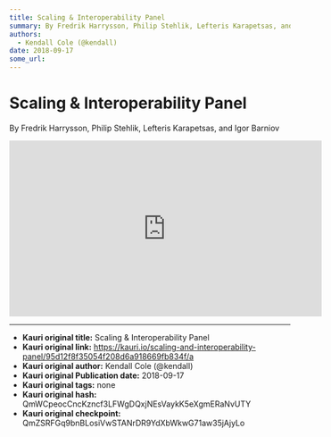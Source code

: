 ```yaml
---
title: Scaling & Interoperability Panel
summary: By Fredrik Harrysson, Philip Stehlik, Lefteris Karapetsas, and Igor Barniov
authors:
  - Kendall Cole (@kendall)
date: 2018-09-17
some_url: 
---
```


# Scaling & Interoperability Panel


By Fredrik Harrysson, Philip Stehlik, Lefteris Karapetsas, and Igor Barniov

<div align="center"><iframe width="560" height="315" src="https://drive.google.com/file/d/1oSsWg6UEidV6Ro3kJGNcsJD0y2-nmJL1/preview" frameborder="0" allow="encrypted-media" allowfullscreen></iframe></div>


---

- **Kauri original title:** Scaling & Interoperability Panel
- **Kauri original link:** https://kauri.io/scaling-and-interoperability-panel/95d12f8f35054f208d6a918669fb834f/a
- **Kauri original author:** Kendall Cole (@kendall)
- **Kauri original Publication date:** 2018-09-17
- **Kauri original tags:** none
- **Kauri original hash:** QmWCpeocCncKzncf3LFWgDQxjNEsVaykK5eXgmERaNvUTY
- **Kauri original checkpoint:** QmZSRFGq9bnBLosiVwSTANrDR9YdXbWkwG71aw35jAjyLo



